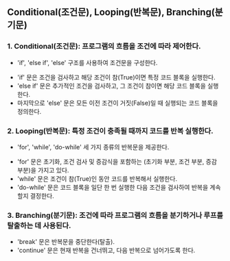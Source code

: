 ## Conditional(조건문), Looping(반복문), Branching(분기문)

### 1. Conditional(조건문): 프로그램의 흐름을 조건에 따라 제어한다.
* 'if', 'else if', 'else' 구조를 사용하여 조건문을 구성한다. 
- 'if' 문은 조건을 검사하고 해당 조건이 참(True)이면 특정 코드 블록을 실행한다. 
- 'else if' 문은 추가적인 조건을 검사하고, 그 조건이 참이면 해당 코드 블록을 실행한다. 
- 마지막으로 'else' 문은 모든 이전 조건이 거짓(False)일 때 실행되는 코드 블록을 정의한다.

### 2. Looping(반복문): 특정 조건이 충족될 때까지 코드를 반복 실행한다.
*  'for', 'while', 'do-while' 세 가지 종류의 반복문을 제공한다.
-  'for' 문은 초기화, 조건 검사 및 증감식을 포함하는 (초기화 부분, 조건 부분, 증감 부분)을 가지고 있다. 
- 'while' 문은 조건이 참(True)인 동안 코드를 반복해서 실행한다. 
- 'do-while' 문은 코드 블록을 일단 한 번 실행한 다음 조건을 검사하여 반복을 계속할지 결정한다.

### 3. Branching(분기문): 조건에 따라 프로그램의 흐름을 분기하거나 루프를 탈출하는 데 사용된다.
- 'break' 문은 반복문을 중단한다(탈출). 
- 'continue' 문은 현재 반복을 건너뛰고, 다음 반복으로 넘어가도록 한다.
